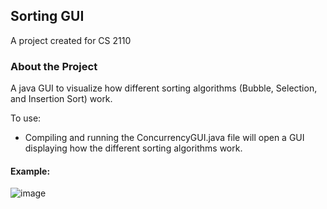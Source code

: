 ## Sorting GUI

A project created for CS 2110

### About the Project

A java GUI to visualize how different sorting algorithms (Bubble, Selection, and Insertion Sort) work.

To use:
- Compiling and running the ConcurrencyGUI.java file will open a GUI displaying how the different sorting algorithms work. 

#### Example: 

![image](https://user-images.githubusercontent.com/98720733/151865421-12475c73-0ec4-44e8-ac49-1da70be3443f.png)
